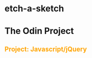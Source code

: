 # etch-a-sketch
<h1>The Odin Project</h1>
<h2 style="color: orange">Project: Javascript/jQuery</h2>

